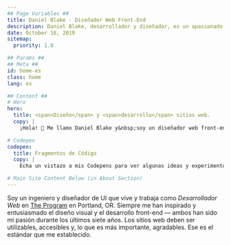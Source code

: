 ```yaml
---
## Page Variables ##
title: Daniel Blake - Diseñador Web Front-End
description: Daniel Blake, desarrollador y diseñador, es un apasionado de crear sitios web accesibles y receptivos.
date: October 16, 2019
sitemap:
  priority: 1.0

## Params ##
## Meta ##
id: home-es
class: home
lang: es

## Content ##
# Hero
hero:
  title: <span>Diseño</span> y <span>desarrollo</span> sitios web.
  copy: |
    ¡Hola! 👋 Me llamo Daniel Blake y&nbsp;soy un diseñador web front-end que cree que los sitios web deben ser simples, accesibles, receptivos y&nbsp;rápidos.

# Codepen
codepen:
  title: Fragmentos de Código
  copy: |
    Echa un vistazo a mis Codepens para ver algunas ideas y experimentos en los que he estado trabajando.

# Main Site Content Below (in About Section)
---
```


Soy un ingeniero y diseñador de UI que vive y trabaja como <i>Desarrollador Web</i> en <a href='https://theprogrampdx.com' rel='external noreferrer noopener' target='_blank'>The Program</a> en Portland,&nbsp;OR. Siempre me han inspirado y entusiasmado el diseño visual y el desarrollo front-end &mdash; ambos han sido mi pasión durante los últimos siete años. Los sitios web deben ser utilizables, accesibles y, lo que es más importante, agradables. Ese es el estándar que me&nbsp;establecido.

